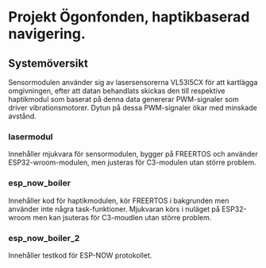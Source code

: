 # Projekt Ögonfonden, haptikbaserad navigering.

## Systemöversikt
Sensormodulen använder sig av lasersensorerna VL53l5CX för att kartlägga omgivningen, efter att datan behandlats skickas den till respektive haptikmodul som baserat på denna data genererar PWM-signaler som driver vibrationsmotorer. Dytun på dessa PWM-signaler ökar med minskade avstånd.

### lasermodul
Innehåller mjukvara för sensormodulen, bygger på FREERTOS och använder ESP32-wroom-modulen, men justeras för C3-modulen utan större problem.

### esp_now_boiler
Innehåller kod för haptikmodulen, kör FREERTOS i bakgrunden men använder inte några task-funktioner. Mjukvaran körs i nuläget på ESP32-wroom men kan jsuteras för C3-moudlen utan större problem.

### esp_now_boiler_2
Innehåller testkod för ESP-NOW protokollet.
